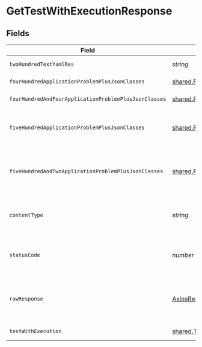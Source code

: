 # GetTestWithExecutionResponse


## Fields

| Field                                                                       | Type                                                                        | Required                                                                    | Description                                                                 |
| --------------------------------------------------------------------------- | --------------------------------------------------------------------------- | --------------------------------------------------------------------------- | --------------------------------------------------------------------------- |
| `twoHundredTextYamlRes`                                                     | *string*                                                                    | :heavy_minus_sign:                                                          | successful operation                                                        |
| `fourHundredApplicationProblemPlusJsonClasses`                              | [shared.Problem](../../../sdk/models/shared/problem.md)[]                   | :heavy_minus_sign:                                                          | invalid parameters                                                          |
| `fourHundredAndFourApplicationProblemPlusJsonClasses`                       | [shared.Problem](../../../sdk/models/shared/problem.md)[]                   | :heavy_minus_sign:                                                          | no tests found                                                              |
| `fiveHundredApplicationProblemPlusJsonClasses`                              | [shared.Problem](../../../sdk/models/shared/problem.md)[]                   | :heavy_minus_sign:                                                          | problem with getting tests and their executions                             |
| `fiveHundredAndTwoApplicationProblemPlusJsonClasses`                        | [shared.Problem](../../../sdk/models/shared/problem.md)[]                   | :heavy_minus_sign:                                                          | problem with read information from kubernetes cluster                       |
| `contentType`                                                               | *string*                                                                    | :heavy_check_mark:                                                          | HTTP response content type for this operation                               |
| `statusCode`                                                                | *number*                                                                    | :heavy_check_mark:                                                          | HTTP response status code for this operation                                |
| `rawResponse`                                                               | [AxiosResponse](https://axios-http.com/docs/res_schema)                     | :heavy_check_mark:                                                          | Raw HTTP response; suitable for custom response parsing                     |
| `testWithExecution`                                                         | [shared.TestWithExecution](../../../sdk/models/shared/testwithexecution.md) | :heavy_minus_sign:                                                          | successful operation                                                        |